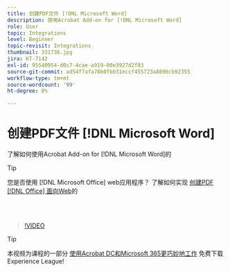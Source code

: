 ```yaml
---
title: 创建PDF文件 [!DNL Microsoft Word]
description: 使用Acrobat Add-on for [!DNL Microsoft Word]
role: User
topic: Integrations
level: Beginner
topic-revisit: Integrations
thumbnail: 331736.jpg
jira: KT-7142
exl-id: 95540954-d0c7-4cae-a919-00e3927d2f83
source-git-commit: ad54f7afa78b0fbb31eccf455723a8890cb92355
workflow-type: tm+mt
source-wordcount: '99'
ht-degree: 0%

---
```


# 创建PDF文件 [!DNL Microsoft Word]

了解如何使用Acrobat Add-on for [!DNL Microsoft Word]的

>[!TIP]
>
>您是否使用 [!DNL Microsoft Office] web应用程序？ 了解如何实现 [创建PDF [!DNL Office] 面向Web](../integrate/createofficeweb.md)的

<br> 

>[!VIDEO](https://video.tv.adobe.com/v/331736?quality=12&learn=on&hidetitle=true)

>[!TIP]
>
>本视频为课程的一部分 [使用Acrobat DC和Microsoft 365更巧妙地工作](https://experienceleague.adobe.com/?recommended=Acrobat-U-1-2021.microsoft365) 免费下载Experience League!